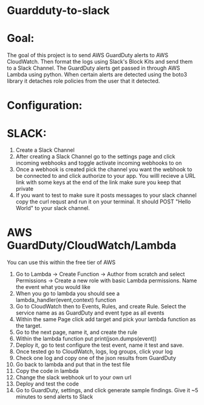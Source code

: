 # Guardduty-to-slack

# Goal: 
The goal of this project is to send AWS GuardDuty alerts to AWS CloudWatch. Then format the logs using Slack's Block Kits and send them to a Slack Channel. The GuardDuty alerts get passed in through AWS Lambda using python. When certain alerts are detected using the boto3 library it detaches role policies from the user that it detected. 

# Configuration:

# SLACK:
1. Create a Slack Channel 
2. After creating a Slack Channel go to the settings page and click incoming webhooks and toggle activate incoming webhooks to on
3. Once a webhook is created pick the channel you want the webhook to be connected to and click authorize to your app. You willl recieve a URL link with some keys at the end of the link make sure you keep that private
4. If you want to test to make sure it posts messages to your slack channel copy the curl requst and run it on your terminal. It should POST "Hello World" to your slack channel.

# AWS GuardDuty/CloudWatch/Lambda
You can use this within the free tier of AWS
1. Go to Lambda -> Create Function -> Author from scratch and select Permissions -> Create a new role with basic Lambda permissions. Name the event what you would like
2. When you go to lambda you should see a lambda_handler(event,context) function
3. Go to CloudWatch then to Events, Rules, and create Rule. Select the service name as as GuardDuty and event type as all events
4. Within the same Page click add target and pick your lambda function as the target. 
5. Go to the next page, name it, and create the rule
6. Within the lambda function put print(json.dumps(event))
7. Deploy it, go to test configure the test event, name it test and save.
8. Once tested go to CloudWatch, logs, log groups, click your log
9. Check one log and copy one of the json results from GuardDuty
10. Go back to lambda and put that in the test file
11. Copy the code in lambda
12. Change the slack webhook url to your own url
13. Deploy and test the code
14. Go to GuardDuty, settings, and click generate sample findings. Give it ~5 minutes to send alerts to Slack

